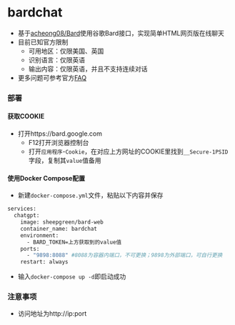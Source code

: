 # bardchat
- 基于[acheong08/Bard](https://github.com/acheong08/Bard)使用谷歌Bard接口，实现简单HTML网页版在线聊天
- 目前已知官方限制
  + 可用地区：仅限美国、英国
  + 识别语言：仅限英语
  + 输出内容：仅限英语，并且不支持连续对话
- 更多问题可参考官方[FAQ](https://bard.google.com/faq)
### 部署
#### 获取COOKIE
- 打开https://bard.google.com
  + F12打开浏览器控制台
  + 打开`应用程序`-`Cookie`，在对应上方网址的COOKIE里找到`__Secure-1PSID`字段，复制其`value`值备用
#### 使用Docker Compose配置
- 新建`docker-compose.yml`文件，粘贴以下内容并保存
```bash
services:
  chatgpt:
    image: sheepgreen/bard-web
    container_name: bardchat
    environment:
      - BARD_TOKEN=上方获取到的value值
    ports:
      - "9898:8088" #8088为容器内端口，不可更换；9898为外部端口，可自行更换
    restart: always
```
- 输入`docker-compose up -d`即启动成功
### 注意事项
- 访问地址为http://ip:port
